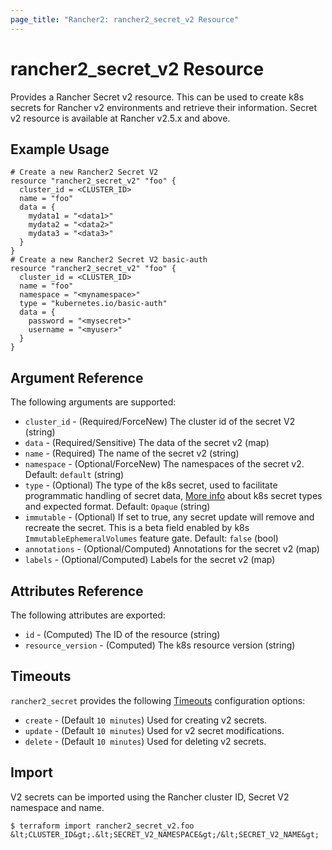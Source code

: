 ```yaml
---
page_title: "Rancher2: rancher2_secret_v2 Resource"
---
```


# rancher2\_secret\_v2 Resource

Provides a Rancher Secret v2 resource. This can be used to create k8s secrets for Rancher v2 environments and retrieve their information. Secret v2 resource is available at Rancher v2.5.x and above.

## Example Usage

```hcl
# Create a new Rancher2 Secret V2
resource "rancher2_secret_v2" "foo" {
  cluster_id = <CLUSTER_ID>
  name = "foo"
  data = {
  	mydata1 = "<data1>"
  	mydata2 = "<data2>"
  	mydata3 = "<data3>"
  }
}
# Create a new Rancher2 Secret V2 basic-auth
resource "rancher2_secret_v2" "foo" {
  cluster_id = <CLUSTER_ID>
  name = "foo"
  namespace = "<mynamespace>"
  type = "kubernetes.io/basic-auth"
  data = {
  	password = "<mysecret>"
  	username = "<myuser>"
  }
}
```

## Argument Reference

The following arguments are supported:

* `cluster_id` - (Required/ForceNew) The cluster id of the secret V2 (string)
* `data` - (Required/Sensitive) The data of the secret v2 (map)
* `name` - (Required) The name of the secret v2 (string)
* `namespace` - (Optional/ForceNew) The namespaces of the secret v2. Default: `default` (string)
* `type` - (Optional) The type of the k8s secret, used to facilitate programmatic handling of secret data, [More info](https://github.com/kubernetes/api/blob/release-1.20/core/v1/types.go#L5772) about k8s secret types and expected format.  Default: `Opaque` (string)
* `immutable` - (Optional) If set to true, any secret update will remove and recreate the secret. This is a beta field enabled by k8s `ImmutableEphemeralVolumes` feature gate. Default: `false` (bool)
* `annotations` - (Optional/Computed) Annotations for the secret v2 (map)
* `labels` - (Optional/Computed) Labels for the secret v2 (map)

## Attributes Reference

The following attributes are exported:

* `id` - (Computed) The ID of the resource (string)
* `resource_version` - (Computed) The k8s resource version (string)

## Timeouts

`rancher2_secret` provides the following
[Timeouts](https://www.terraform.io/docs/configuration/resources.html#operation-timeouts) configuration options:

- `create` - (Default `10 minutes`) Used for creating v2 secrets.
- `update` - (Default `10 minutes`) Used for v2 secret modifications.
- `delete` - (Default `10 minutes`) Used for deleting v2 secrets.

## Import

V2 secrets can be imported using the Rancher cluster ID, Secret V2 namespace and name.

```
$ terraform import rancher2_secret_v2.foo &lt;CLUSTER_ID&gt;.&lt;SECRET_V2_NAMESPACE&gt;/&lt;SECRET_V2_NAME&gt;
```
